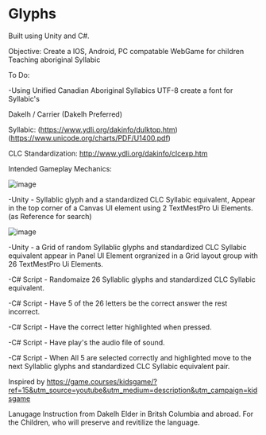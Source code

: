 # Glyphs

Built using Unity and C#.


  Objective: Create a IOS, Android, PC compatable WebGame for children Teaching aboriginal Syllabic


To Do:


-Using Unified Canadian Aboriginal Syllabics UTF-8 create a font for Syllabic's 

  Dakelh / Carrier (Dakelh Preferred)

  Syllabic:
  (https://www.ydli.org/dakinfo/dulktop.htm) (https://www.unicode.org/charts/PDF/U1400.pdf)

  CLC Standardization:
  http://www.ydli.org/dakinfo/clcexp.htm


Intended Gameplay Mechanics:

   ![image](https://user-images.githubusercontent.com/26759760/155910729-f05e2c48-892a-4297-a210-d49b689f8554.png)

  -Unity - Syllablic glyph and a standardized CLC Syllabic equivalent, Appear in the top corner of a Canvas UI element using 2 TextMestPro Ui Elements.
  (as Reference for search)
  
  ![image](https://user-images.githubusercontent.com/26759760/155910780-82badc26-3fa9-473a-8f83-7818631efd90.png)

  
  -Unity - a Grid of random Syllablic glyphs and standardized CLC Syllabic equivalent appear in Panel UI Element orgranized in a Grid layout group with 26 TextMestPro Ui Elements.
  
  
  
  -C# Script - Randomaize 26 Syllablic glyphs and standardized CLC Syllabic equivalent. 
  
  -C# Script - Have 5 of the 26 letters be the correct answer the rest incorrect.

  -C# Script - Have the correct letter highlighted when pressed.
  
  -C# Script - Have play's the audio file of sound.

  -C# Script - When All 5 are selected correctly and highlighted move to the next Syllablic glyphs and standardized CLC Syllabic equivalent pair.
  


Inspired by https://game.courses/kidsgame/?ref=15&utm_source=youtube&utm_medium=description&utm_campaign=kidsgame

Lanugage Instruction from Dakelh Elder in Britsh Columbia and abroad.
For the Children, who will preserve and revitilize the language.
